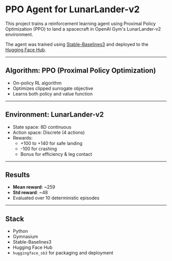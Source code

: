 # PPO Agent for LunarLander-v2

This project trains a reinforcement learning agent using Proximal Policy Optimization (PPO) to land a spacecraft in OpenAI Gym's LunarLander-v2 environment.

The agent was trained using [Stable-Baselines3](https://github.com/DLR-RM/stable-baselines3) and deployed to the [Hugging Face Hub](https://huggingface.co/midnightoatmeal/ppo-LunarLander-v2).


---

## Algorithm: PPO (Proximal Policy Optimization)

- On-policy RL algorithm
- Optimizes clipped surrogate objective
- Learns both policy and value function

---

## Environment: LunarLander-v2

- State space: 8D continuous
- Action space: Discrete (4 actions)
- Rewards:
  - +100 to +140 for safe landing
  - -100 for crashing
  - Bonus for efficiency & leg contact

---

## Results

- **Mean reward**: ~259  
- **Std reward**: ~48  
- Evaluated over 10 deterministic episodes

---

## Stack

- Python
- Gymnasium
- Stable-Baselines3
- Hugging Face Hub
- `huggingface_sb3` for packaging and deployment
